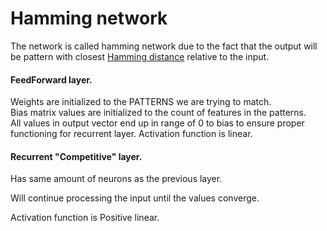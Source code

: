 # Hamming network

The network is called hamming network due to the fact that the output will be pattern with closest [Hamming distance](https://en.wikipedia.org/wiki/Hamming_distance) relative to the input.

#### FeedForward layer.

Weights are initialized to the PATTERNS we are trying to match.\
Bias matrix values are initialized to the count of features in the patterns.\
All values in output vector end up in range of 0 to bias to ensure proper functioning for recurrent layer.
Activation function is linear.

#### Recurrent "Competitive" layer.

Has same amount of neurons as the previous layer.

Will continue processing the input until the values converge.

Activation function is Positive linear.


